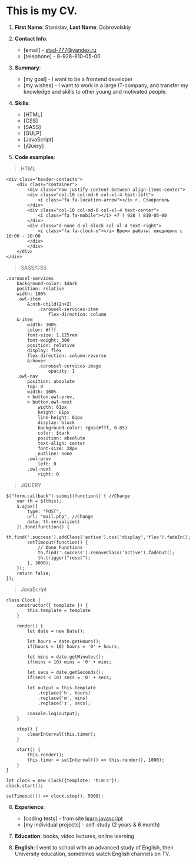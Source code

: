 # This is my CV.

1. **First Name**: Stanislav, **Last Name**: Dobrovolskiy

2. **Contact Info**:
	* [email] - stad-777@yandex.ru
	* [telephone] - 8-928-810-05-00

3. **Summary**:
	* [my goal] - I want to be a frontend developer
	* [my wishes] - I want to work in a large IT-company, and transfer my knowledge and skills to other young and motivated people.

4. **Skills**:
	* [HTML]
	* [CSS]
	* [SASS]
	* [GULP]
	* [JavaScript]
	* [jQuery]

5. **Code examples**:

> HTML

```
<div class="header-contacts">
	<div class="container">
		<div class="row justify-content-between align-items-center">
		<div class="col-10 col-md-6 col-xl-4 text-left">
			<i class="fa fa-location-arrow"></i> г. Ставрополь
		</div>
		<div class="col-10 col-md-6 col-xl-4 text-center">
			<i class="fa fa-mobile"></i> +7 ( 928 ) 810-05-00 
		</div>
		<div class="d-none d-xl-block col-xl-4 text-right">
			<i class="fa fa-clock-o"></i> Время работы: ежедневно с 10:00 - 20:00
		</div>
		</div>
	</div>
</div> 	      
```

> SASS/CSS

```
.carousel-services
	background-color: $dark
	position: relative	
	width: 100%			
	.owl-item
		&:nth-child(2n+2)
			.carousel-services-item
				flex-direction: column
	&-item
		width: 100%
		color: #fff
		font-size: 1.125rem
		font-weight: 300
		position: relative
		display: flex
		flex-direction: column-reverse		
		&:hover
			.carousel-services-image
				opacity: 1	    
	.owl-nav
		position: absolute
		top: 0
		width: 100%
		> button.owl-prev,
		> button.owl-next
			width: 61px
			height: 61px
			line-height: 61px
			display: block
			background-color: rgba(#fff, 0.85)
			color: $dark			
			position: absolute
			text-align: center
			font-size: 28px
			outline: none
		.owl-prev
			left: 0			
		.owl-next
			right: 0
```

> JQUERY

```
$("form.callback").submit(function() { //Change
	var th = $(this);
	$.ajax({
		type: "POST",
		url: "mail.php", //Change
		data: th.serialize()
	}).done(function() {
		th.find('.success').addClass('active').css('display','flex').fadeIn();
		setTimeout(function() {
			// Done Functions
			th.find('.success').removeClass('active').fadeOut();
			th.trigger("reset");
		}, 3000);
	});
	return false;
});
```

> JavaScript

```
class Clock {
	constructor({ template }) {
		this.template = template
	}

	render() {
		let date = new Date();

		let hours = date.getHours();
		if(hours < 10) hours = '0' + hours;

		let mins = date.getMinutes();
		if(mins < 10) mins = '0' + mins;

		let secs = date.getSeconds();
		if(secs < 10) secs = '0' + secs;

		let output = this.template
			.replace('h', hours)
			.replace('m', mins)
			.replace('s', secs);

		console.log(output);	
	}

	stop() {
		clearInterval(this.timer);
	}

	start() {
		this.render();
		this.timer = setInterval(() => this.render(), 1000);
	}
}

let clock = new Clock({template: 'h:m:s'});
clock.start();
	
setTimeout(() => clock.stop(), 5000);
```

6. **Experience**:
	* [coding tests] - from site [learn.javascript](https://learn.javascript.ru/)
	* [my individual projects] - self-study (2 years & 6 month)

7. **Education**:
	books, video lectures, online learning  

8. **English**:
	I went to school with an advanced study of English, then University education,
	sometimes watch English channels on TV.
